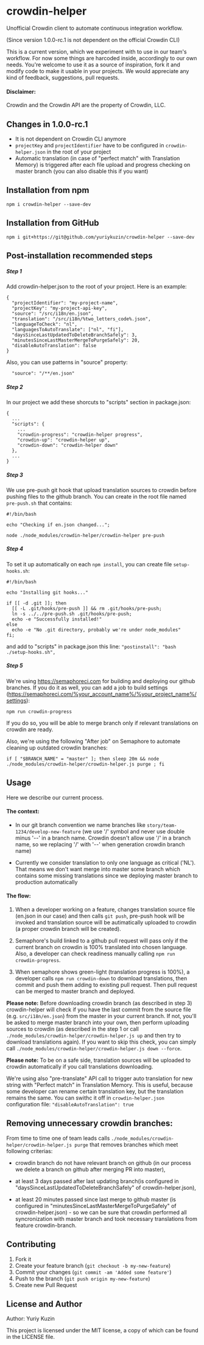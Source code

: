# crowdin-helper

Unofficial Crowdin client to automate continuous integration workflow.

(Since version 1.0.0-rc.1 is not dependent on the official Crowdin CLI)

This is a current version, which we experiment with to use in our team's workflow. For now some things are harcoded inside, accordingly to our own needs. You're welcome to use it as a source of inspiration, fork it and modify code to make it usable in your projects. We would appreciate any kind of feedback, suggestions, pull requests.

#### Disclaimer:
Crowdin and the Crowdin API are the property of Crowdin, LLC.

## Changes in 1.0.0-rc.1

- It is not dependent on Crowdin CLI anymore
- `projectKey` and `projectIdentifier` have to be configured in `crowdin-helper.json` in the root of your project
- Automatic translation (in case of "perfect match" with Translation Memory) is triggered after each file upload and progress checking on master branch (you can also disable this if you want)

## Installation from npm
`npm i crowdin-helper --save-dev`

## Installation from GitHub
`npm i git+https://git@github.com/yuriykuzin/crowdin-helper --save-dev`

## Post-installation recommended steps

##### Step 1
Add crowdin-helper.json to the root of your project. Here is an example:

```
{
  "projectIdentifier": "my-project-name",
  "projectKey": "my-project-api-key",
  "source": "/src/i18n/en.json",
  "translation": "/src/i18n/%two_letters_code%.json",
  "languageToCheck": "nl",
  "languagesToAutoTranslate": ["nl", "fi"],
  "daysSinceLastUpdatedToDeleteBranchSafely": 3,
  "minutesSinceLastMasterMergeToPurgeSafely": 20,
  "disableAutoTranslation": false
}
```

Also, you can use patterns in "source" property:

```
  "source": "/**/en.json"
```

##### Step 2
In our project we add these shorcuts to "scripts" section in package.json:

```
{
  ...
  "scripts": {
    ...
    "crowdin-progress": "crowdin-helper progress",
    "crowdin-up": "crowdin-helper up",
    "crowdin-down": "crowdin-helper down"
  },
  ...
}
```

##### Step 3
We use pre-push git hook that upload translation sources to crowdin before pushing files to the github branch. You can create in the root file named `pre-push.sh` that contains:

```
#!/bin/bash

echo "Checking if en.json changed...";

node ./node_modules/crowdin-helper/crowdin-helper pre-push
```

##### Step 4
To set it up automatically on each `npm install`, you can create file `setup-hooks.sh`:

```
#!/bin/bash

echo "Installing git hooks..."

if [[ -d .git ]]; then
  [[ -L .git/hooks/pre-push ]] && rm .git/hooks/pre-push;
  ln -s ../../pre-push.sh .git/hooks/pre-push;
  echo -e "Successfully installed!"
else
  echo -e "No .git directory, probably we're under node_modules"
fi;
```
and add to "scripts" in package.json this line:
`"postinstall": "bash ./setup-hooks.sh",`

##### Step 5
We're using https://semaphoreci.com for building and deploying our github branches. If you do it as well, you can add a job to build settings (https://semaphoreci.com/%your_account_name%/%your_project_name%/settings):

`npm run crowdin-progress`

If you do so, you will be able to merge branch only if relevant translations on crowdin are ready.

Also, we're using the following "After job" on Semaphore to automate cleaning up outdated crowdin branches:

```
if [ "$BRANCH_NAME" = "master" ]; then sleep 20m && node ./node_modules/crowdin-helper/crowdin-helper.js purge ; fi
```

## Usage
Here we describe our current process.

#### The context:
- In our git branch convention we name branches like `story/team-1234/develop-new-feature` (we use '/' symbol and never use double minus '--' in a branch name. Crowdin doesn't allow use '/' in a branch name, so we replacing '/' with '--' when generation crowdin branch name)

- Currently we consider translation to only one language as critical ('NL'). That means we don't want merge into master some branch which contains some missing translations since we deploying master branch to production automatically

#### The flow:

1. When a developer working on a feature, changes translation source file (en.json in our case) and then calls `git push`, pre-push hook will be invoked and translation source will be autimatically uploaded to crowdin (a proper crowdin branch will be created).

2. Semaphore's build linked to a github pull request will pass only if the current branch on crowdin is 100% translated into chosen language. Also, a developer can check readiness manually calling `npm run crowdin-progress`.

3. When semaphore shows green-light (translation progress is 100%), a developer calls `npm run crowdin-down` to download translations, then commit and push them adding to existing pull request. Then pull request can be merged to master branch and deployed.

**Please note:** Before downloading crowdin branch (as described in step 3) crowdin-helper will check if you have the last commit from the source file (e.g. `src/i18n/en.json`) from the master in your current branch. If not, you'll be asked to merge master branch into your own, then perform uploading sources to crowdin (as described in the step 1 or call `./node_modules/crowdin-helper/crowdin-helper.js up` and then try to download translations again). If you want to skip this check, you can simply call `./node_modules/crowdin-helper/crowdin-helper.js down --force`.

**Please note:** To be on a safe side, translation sources will be uploaded to crowdin automatically if you call translations downloading.

We're using also "pre-translate" API call to trigger auto translation for new string with "Perfect match" in Translation Memory. This is useful, because some developer can rename certain translation key, but the translation remains the same. You can swithc it off in `crowdin-helper.json` configuration file: `"disableAutoTranslation": true`

## Removing unnecessary crowdin branches:
From time to time one of team leads calls `./node_modules/crowdin-helper/crowdin-helper.js purge` that removes branches which meet following criterias:

- crowdin branch do not have relevant branch on github (in our process we delete a branch on github after merging PR into master),

- at least 3 days passed after last updating branch(is configured in "daysSinceLastUpdatedToDeleteBranchSafely" of crowdin-helper.json),

- at least 20 minutes passed since last merge to github master (is configured in "minutesSinceLastMasterMergeToPurgeSafely" of crowdin-helper.json) - so we can be sure that crowdin performed all syncronization with master branch and took necessary translations from feature crowdin-branch.

## Contributing
1. Fork it
2. Create your feature branch (`git checkout -b my-new-feature`)
3. Commit your changes (`git commit -am 'Added some feature'`)
4. Push to the branch (`git push origin my-new-feature`)
5. Create new Pull Request

## License and Author
Author: Yuriy Kuzin

This project is licensed under the MIT license, a copy of which can be found in the LICENSE file.